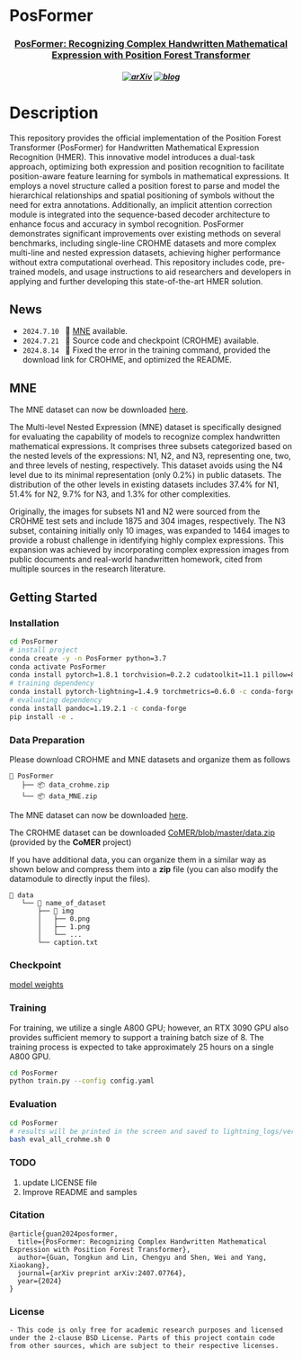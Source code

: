 # PosFormer

<h3 align="center"> <a href="https://arxiv.org/abs/2407.07764">PosFormer: Recognizing Complex Handwritten Mathematical Expression with Position Forest Transformer</a></h3>


<h5 align="center">

[![arXiv](https://img.shields.io/badge/Arxiv-2407.07764-b31b1b.svg?logo=arXiv)](https://arxiv.org/abs/2407.07764)
[![blog](https://img.shields.io/badge/Blog-zhihu-blue)](https://zhuanlan.zhihu.com/p/715387619)

# Description
 This repository provides the official implementation of the Position Forest Transformer (PosFormer) for Handwritten Mathematical Expression Recognition (HMER). This innovative model introduces a dual-task approach, optimizing both expression and position recognition to facilitate position-aware feature learning for symbols in mathematical expressions. It employs a novel structure called a position forest to parse and model the hierarchical relationships and spatial positioning of symbols without the need for extra annotations. Additionally, an implicit attention correction module is integrated into the sequence-based decoder architecture to enhance focus and accuracy in symbol recognition. PosFormer demonstrates significant improvements over existing methods on several benchmarks, including single-line CROHME datasets and more complex multi-line and nested expression datasets, achieving higher performance without extra computational overhead. This repository includes code, pre-trained models, and usage instructions to aid researchers and developers in applying and further developing this state-of-the-art HMER solution.




## News 
* ```2024.7.10 ``` 🚀 [MNE](https://drive.google.com/file/d/1iiCxwt05v9a7jQIf074F1ltYLNxYe63b/view?usp=drive_link) available.
* ```2024.7.21 ``` 🚀 Source code and checkpoint (CROHME) available.
* ```2024.8.14 ``` 🚀 Fixed the error in the training command, provided the download link for CROHME, and optimized the README.


## MNE
The MNE dataset can now be downloaded [here](https://drive.google.com/file/d/1iiCxwt05v9a7jQIf074F1ltYLNxYe63b/view?usp=drive_link).

The Multi-level Nested Expression (MNE) dataset is specifically designed for evaluating the capability of models to recognize complex handwritten mathematical expressions. It comprises three subsets categorized based on the nested levels of the expressions: N1, N2, and N3, representing one, two, and three levels of nesting, respectively. This dataset avoids using the N4 level due to its minimal representation (only 0.2%) in public datasets. The distribution of the other levels in existing datasets includes 37.4% for N1, 51.4% for N2, 9.7% for N3, and 1.3% for other complexities.

Originally, the images for subsets N1 and N2 were sourced from the CROHME test sets and include 1875 and 304 images, respectively. The N3 subset, containing initially only 10 images, was expanded to 1464 images to provide a robust challenge in identifying highly complex expressions. This expansion was achieved by incorporating complex expression images from public documents and real-world handwritten homework, cited from multiple sources in the research literature. 


## Getting Started

### Installation
```bash
cd PosFormer
# install project   
conda create -y -n PosFormer python=3.7
conda activate PosFormer
conda install pytorch=1.8.1 torchvision=0.2.2 cudatoolkit=11.1 pillow=8.4.0 -c pytorch -c nvidia
# training dependency
conda install pytorch-lightning=1.4.9 torchmetrics=0.6.0 -c conda-forge
# evaluating dependency
conda install pandoc=1.19.2.1 -c conda-forge
pip install -e .
```
### Data Preparation

Please download CROHME and MNE datasets and organize them as follows
```
📂 PosFormer
   ├── 📦 data_crohme.zip
   └── 📦 data_MNE.zip

```
The MNE dataset can now be downloaded [here](https://drive.google.com/file/d/1iiCxwt05v9a7jQIf074F1ltYLNxYe63b/view?usp=drive_link).

The CROHME dataset can be downloaded [CoMER/blob/master/data.zip](https://github.com/Green-Wood/CoMER/blob/master/data.zip) (provided by the **CoMER** project) 

If you have additional data, you can organize them in a similar way as shown below and compress them into a **zip** file (you can also modify the datamodule to directly input the files).
```
📂 data
   └── 📂 name_of_dataset
       ├── 📂 img
       │   ├── 0.png
       │   ├── 1.png
       │   └── ...
       └── caption.txt
```

### Checkpoint

[model weights](https://github.com/SJTU-DeepVisionLab/PosFormer/tree/main/lightning_logs/version_0/checkpoints)

### Training

For training, we utilize a single A800 GPU; however, an RTX 3090 GPU also provides sufficient memory to support a training batch size of 8. The training process is expected to take approximately 25 hours on a single A800 GPU.

```bash
cd PosFormer
python train.py --config config.yaml
```

### Evaluation 


```bash
cd PosFormer
# results will be printed in the screen and saved to lightning_logs/version_0 folder
bash eval_all_crohme.sh 0
```

 ### TODO
 1. update LICENSE file 
 2. Improve README and samples

### Citation
```
@article{guan2024posformer,
  title={PosFormer: Recognizing Complex Handwritten Mathematical Expression with Position Forest Transformer},
  author={Guan, Tongkun and Lin, Chengyu and Shen, Wei and Yang, Xiaokang},
  journal={arXiv preprint arXiv:2407.07764},
  year={2024}
}
```

### License
```
- This code is only free for academic research purposes and licensed under the 2-clause BSD License. Parts of this project contain code from other sources, which are subject to their respective licenses.
```
